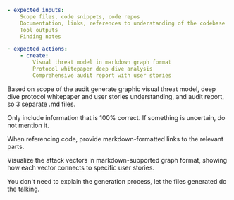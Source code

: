 ```yaml
- expected_inputs:
    Scope files, code snippets, code repos
    Documentation, links, references to understanding of the codebase
    Tool outputs
    Finding notes

- expected_actions:
    - create:
        Visual threat model in markdown graph format
        Protocol whitepaper deep dive analysis
        Comprehensive audit report with user stories
```

Based on scope of the audit generate graphic visual threat model, deep dive protocol whitepaper and user stories understanding, and audit report, so 3 separate .md files.

Only include information that is 100% correct. If something is uncertain, do not mention it.

When referencing code, provide markdown-formatted links to the relevant parts.

Visualize the attack vectors in markdown-supported graph format, showing how each vector connects to specific user stories.

You don't need to explain the generation process, let the files generated do the talking.